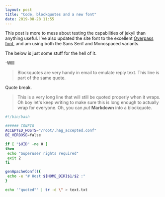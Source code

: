 ```yaml
---
layout: post
title: "Code, blockquotes and a new font"
date: 2019-08-28 11:55
---
```

This post is more to mess about testing the capabilities of jekyll than anything useful.
I've also updated the site font to the excellent [Overpass font](http://overpassfont.org/), and am using both the Sans Serif and Monospaced variants.

The below is just some stuff for the hell of it.


-Will


> Blockquotes are very handy in email to emulate reply text.
> This line is part of the same quote.

Quote break.

> This is a very long line that will still be quoted properly when it wraps. Oh boy let's keep writing to make sure this is long enough to actually wrap for everyone. Oh, you can *put* **Markdown** into a blockquote. 

```bash
#!/bin/bash

###### CONFIG
ACCEPTED_HOSTS="/root/.hag_accepted.conf"
BE_VERBOSE=false

if [ "$UID" -ne 0 ]
then
 echo "Superuser rights required"
 exit 2
fi

genApacheConf(){
 echo -e "# Host ${HOME_DIR}$1/$2 :"
}

echo '"quoted"' | tr -d \" > text.txt
```